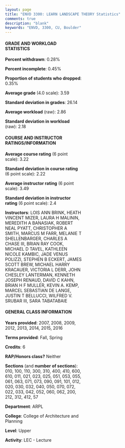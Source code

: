 ```yaml
---
layout: page
title: "ENVD 3300: LEARN LANDSCAPE THEORY Statistics"
comments: true
description: "blank"
keywords: "ENVD, 3300, CU, Boulder"
--- 
```

<head>
<script src="https://ajax.googleapis.com/ajax/libs/jquery/2.1.3/jquery.min.js"></script>
<script src="https://dl.dropboxusercontent.com/s/pc42nxpaw1ea4o9/highcharts.js?dl=0"></script>
<!-- <script src="../assets/js/highcharts.js"></script> -->
<style type="text/css">@font-face {
	font-family: "Bebas Neue";
	src: url(https://www.filehosting.org/file/details/544349/BebasNeue%20Regular.otf) format("opentype");
	}
	h1.Bebas { 
		font-family: "Bebas Neue", Verdana, Tahoma;
	}
</style>
</head>
<body>
	<div id="container" style="float: right; width: 45%; height: 88%; margin-left: 2.5%; margin-right: 2.5%;"></div>
	<script language="JavaScript">
		$(document).ready(function() {
		var chart = {type: 'column'};
		var title = {text: 'Grade Distribution'};
		var xAxis = {categories: ['A','B','C','D','F'],crosshair: true};
		var yAxis = {min: 0,title: {text: 'Percentage'}};
		var tooltip = {headerFormat: '<center><b><span style="font-size:20px">{point.key}</span></b></center>',
		               pointFormat: '<td style="padding:0"><b>{point.y:.1f}%</b></td>',
		               footerFormat: '</table>',shared: true,useHTML: true};
		var plotOptions = {column: {pointPadding: 0.0,borderWidth: 0}};  
		var credits = {enabled: false};var series= [{name: 'Percent',data: [69.26,28.15,2.12,0.0,0.47,]}];
		var json = {};
		json.chart = chart;
		json.title = title;
		json.tooltip = tooltip;
		json.xAxis = xAxis;
		json.yAxis = yAxis;  
		json.series = series;
		json.plotOptions = plotOptions;  
		json.credits = credits;
		$('#container').highcharts(json);
	});
	</script>
</body>
			   
#### GRADE AND WORKLOAD STATISTICS

**Percent withdrawn**: 0.28%

**Percent incomplete**: 0.45%

**Proportion of students who dropped**: 0.35%

**Average grade** (4.0 scale): 3.59

**Standard deviation in grades**: 26.14

**Average workload** (raw): 2.86

**Standard deviation in workload** (raw): 2.18

#### COURSE AND INSTRUCTOR RATINGS/INFORMATION

**Average course rating** (6 point scale): 3.22

**Standard deviation in course rating** (6 point scale): 2.22

**Average instructor rating** (6 point scale): 3.49

**Standard deviation in instructor rating** (6 point scale): 2.4

**Instructors**: LOIS ANN BRINK, HEATH VINCENT MIZER, LAURA H MALININ, MEREDITH A BANASIAK, ROBERT NEAL PYATT, CHRISTOPHER A SMITH, MARCUS M FARR, MELANIE T SHELLENBARGER, CHARLES A CHASE III, BRIAN RAY COOK, MICHAEL D TAVEL, KATHLEEN NICOLE KAMBIC, JADE VENUS POLIZZI, STEPHEN B ECKERT, JAMES SCOTT BREW, MICHAEL HARRY KRACAUER, VICTORIA L DERR, JOHN CHESLEY LANTERMAN, KENNETH JOSEPH RENAUD, DAVID C KAHN, BRIAN H F MULLER, KEVIN A. KEMP, MARCEL SEBASTIAN DE LANGE, JUSTIN T BELLUCCI, WILFRED V. SRUBAR III, SARA TABATABAIE

#### GENERAL CLASS INFORMATION

**Years provided**: 2007, 2008, 2009, 2012, 2013, 2014, 2015, 2016

**Terms provided**: Fall, Spring

**Credits**: 6

**RAP/Honors class?** Neither

**Sections** (and **number of sections**): 010, 100, 110, 300, 310, 400, 410, 600, 610, 011, 021, 023, 025, 051, 053, 055, 061, 063, 071, 073, 090, 091, 101, 012, 020, 030, 032, 040, 050, 070, 072, 022, 033, 042, 052, 060, 062, 200, 212, 312, 412, 57

**Department**: ARPL

**College**: College of Architecture and Planning

**Level**: Upper

**Activity**: LEC - Lecture